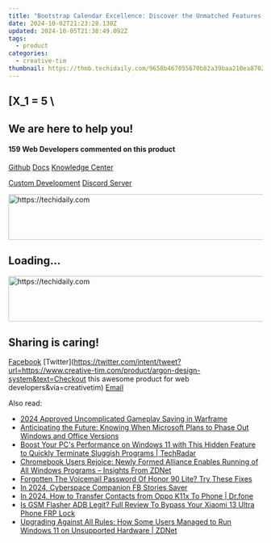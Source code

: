 ```yaml
---
title: "Bootstrap Calendar Excellence: Discover the Unmatched Features of the FREE Date Picker by Creative Tim!"
date: 2024-10-02T21:23:28.130Z
updated: 2024-10-05T21:38:49.092Z
tags:
  - product
categories:
  - creative-tim
thumbnail: https://thmb.techidaily.com/9658b467055670b82a39baa210ea870282b123ee6ed50ee4c51fdd504d8349ee.jpg
---
```


## \[X_1 = 5 \

## We are here to help you!

#### 159 Web Developers commented on this product

[Github](https://github.com/creativetimofficial/argon-design-system) [Docs](https://tools.techidaily.com/creative-tim/products/) [Knowledge Center](https://tools.techidaily.com/creative-tim/products/) 

[Custom Development](https://tools.techidaily.com/creative-tim/products/) [Discord Server](https://discord.com/invite/FhCJCaHdQa) 

<!-- affiliate ads begin -->
<a href="https://appsumo.8odi.net/c/5597632/2129741/7443" target="_top" id="2129741">
  <img src="//a.impactradius-go.com/display-ad/7443-2129741" border="0" alt="https://techidaily.com" width="728" height="90"/>
</a>
<img height="0" width="0" src="https://appsumo.8odi.net/i/5597632/2129741/7443" style="position:absolute;visibility:hidden;" border="0" />
<!-- affiliate ads end -->

## Loading...

<!-- affiliate ads begin -->
<a href="https://unicoeye.pxf.io/c/5597632/2134489/18498" target="_top" id="2134489">
  <img src="//a.impactradius-go.com/display-ad/18498-2134489" border="0" alt="https://techidaily.com" width="728" height="90"/>
</a>
<img height="0" width="0" src="https://unicoeye.pxf.io/i/5597632/2134489/18498" style="position:absolute;visibility:hidden;" border="0" />
<!-- affiliate ads end -->

## Sharing is caring!

[Facebook](https://www.facebook.com/sharer/sharer.php?u=https://www.creative-tim.com/product/argon-design-system?src=sdkpreparse) [Twitter](https://twitter.com/intent/tweet?url=https://www.creative-tim.com/product/argon-design-system&text=Checkout this awesome product for web developers&via=creativetim) [Email](https://tools.techidaily.com/creative-tim/products/)

<ins class="adsbygoogle"
     style="display:block"
     data-ad-format="autorelaxed"
     data-ad-client="ca-pub-7571918770474297"
     data-ad-slot="1223367746"></ins>

<ins class="adsbygoogle"
     style="display:block"
     data-ad-client="ca-pub-7571918770474297"
     data-ad-slot="8358498916"
     data-ad-format="auto"
     data-full-width-responsive="true"></ins>

<span class="atpl-alsoreadstyle">Also read:</span>
<div><ul>
<li><a href="https://desktop-recording.techidaily.com/2024-approved-uncomplicated-gameplay-saving-in-warframe/"><u>2024 Approved Uncomplicated Gameplay Saving in Warframe</u></a></li>
<li><a href="https://win-hacks.techidaily.com/anticipating-the-future-knowing-when-microsoft-plans-to-phase-out-windows-and-office-versions/"><u>Anticipating the Future: Knowing When Microsoft Plans to Phase Out Windows and Office Versions</u></a></li>
<li><a href="https://win-hacks.techidaily.com/boost-your-pcs-performance-on-windows-11-with-this-hidden-feature-to-quickly-terminate-sluggish-programs-techradar/"><u>Boost Your PC's Performance on Windows 11 with This Hidden Feature to Quickly Terminate Sluggish Programs | TechRadar</u></a></li>
<li><a href="https://win-hacks.techidaily.com/chromebook-users-rejoice-newly-formed-alliance-enables-running-of-all-windows-programs-insights-from-zdnet/"><u>Chromebook Users Rejoice: Newly Formed Alliance Enables Running of All Windows Programs – Insights From ZDNet</u></a></li>
<li><a href="https://unlock-android.techidaily.com/forgotten-the-voicemail-password-of-honor-90-lite-try-these-fixes-by-drfone-android/"><u>Forgotten The Voicemail Password Of Honor 90 Lite? Try These Fixes</u></a></li>
<li><a href="https://facebook-videos.techidaily.com/in-2024-cyberspace-companion-fb-stories-saver/"><u>In 2024, Cyberspace Companion FB Stories Saver</u></a></li>
<li><a href="https://android-transfer.techidaily.com/in-2024-how-to-transfer-contacts-from-oppo-k11x-to-phone-drfone-by-drfone-transfer-from-android-transfer-from-android/"><u>In 2024, How to Transfer Contacts from Oppo K11x To Phone | Dr.fone</u></a></li>
<li><a href="https://bypass-frp.techidaily.com/is-gsm-flasher-adb-legit-full-review-to-bypass-your-xiaomi-13-ultra-phone-frp-lock-by-drfone-android/"><u>Is GSM Flasher ADB Legit? Full Review To Bypass Your Xiaomi 13 Ultra Phone FRP Lock</u></a></li>
<li><a href="https://win-hacks.techidaily.com/upgrading-against-all-rules-how-some-users-managed-to-run-windows-11-on-unsupported-hardware-zdnet/"><u>Upgrading Against All Rules: How Some Users Managed to Run Windows 11 on Unsupported Hardware | ZDNet</u></a></li>
</ul></div>

